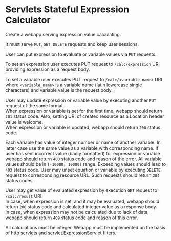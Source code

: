 # Servlets Stateful Expression Calculator

Create a webapp serving expression value calculating.

It must serve `PUT`, `GET`, `DELETE` requests and keep user sessions.

User can put expression to evaluate or variable values via `PUT` requests.

To set an expression user executes PUT request to `/calc/expression` URI providing expression as a request body.

To set a variable user executes PUT request to `/calc/<variable_name>` URI where `<variable_name>` is a variable name (latin lowercase single characters) and variable value is the request body.
 
User may update expression or variable value by executing another `PUT` request of the same format.\
When expression or variable is set for the first time, webapp should return `201` status code. Also, setting URI of created resource as a Location header value is welcome.\
When expression or variable is updated, webapp should return `200` status code.

Each variable has value of integer number or name of another variable.
In latter case use the same value as a variable with corresponding name.
If user has sent incorrect value (badly formatted) for expression or variable webapp should return `400` status code and reason of the error.
All variable values should be in `[-10000; 10000]` range. Exceeding values should lead to `403` status code.
User may unset equation or variable by executing `DELETE` request to corresponding resource URL.
Such requests should return `204` status codes.

User may get value of evaluated expression by execution `GET` request to `/calc/result` URI.\
In case, when expression is set, and it may be evaluated, webapp should return `200` status code and calculated integer value as a response body.\
In case, when expression may not be calculated due to lack of data, webapp should return `409` status code and reason of this error.  

All calculations must be integer.
Webapp must be implemented on the basis of http servlets and servlet.ExpressionServlet filters. 